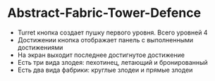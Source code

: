 # Abstract-Fabric-Tower-Defence

- Turret кнопка создает пушку первого уровня. Всего уровней 4
- Достижении кнопка отображает панель с выполненными достижениями
- На экран выходит последнее достигнутое достижение
- Есть три вида злодея: пехотинец, летающий и бронированный
- Есть два вида фабрики: круглые злодеи и прямые злодеи
 
